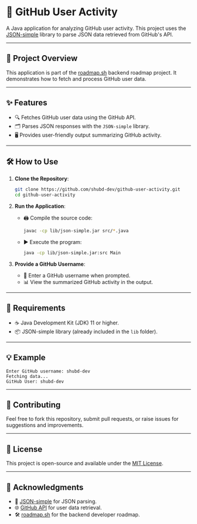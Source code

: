 # 🚀 GitHub User Activity  

A Java application for analyzing GitHub user activity. This project uses the [JSON-simple](https://code.google.com/archive/p/json-simple/) library to parse JSON data retrieved from GitHub's API.

---

## 📖 Project Overview  
This application is part of the [roadmap.sh](https://roadmap.sh/projects/github-user-activity) backend roadmap project. It demonstrates how to fetch and process GitHub user data.

---

## ✨ Features  
- 🔍 Fetches GitHub user data using the GitHub API.  
- 🗂️ Parses JSON responses with the `JSON-simple` library.  
- 🖥️ Provides user-friendly output summarizing GitHub activity.  

---

## 🛠️ How to Use  
1. **Clone the Repository**:  
   ```bash  
   git clone https://github.com/shubd-dev/github-user-activity.git  
   cd github-user-activity  
   ```  

2. **Run the Application**:  
   - 🖨️ Compile the source code:  
     ```bash  
     javac -cp lib/json-simple.jar src/*.java  
     ```  
   - ▶️ Execute the program:  
     ```bash  
     java -cp lib/json-simple.jar:src Main  
     ```  

3. **Provide a GitHub Username**:  
   - 📝 Enter a GitHub username when prompted.  
   - 📊 View the summarized GitHub activity in the output.  

---

## 🧰 Requirements  
- ☕ Java Development Kit (JDK) 11 or higher.  
- 📦 JSON-simple library (already included in the `lib` folder).  

---

## 💡 Example  
```plaintext  
Enter GitHub username: shubd-dev
Fetching data...  
GitHub User: shubd-dev
```  

---

## 🤝 Contributing  
Feel free to fork this repository, submit pull requests, or raise issues for suggestions and improvements.  

---

## 📜 License  
This project is open-source and available under the [MIT License](LICENSE).  

---

## 🙌 Acknowledgments  
- 📘 [JSON-simple](https://code.google.com/archive/p/json-simple/) for JSON parsing.  
- 🌐 [GitHub API](https://docs.github.com/en/rest/using-the-rest-api/github-event-types?apiVersion=2022-11-28) for user data retrieval.  
- 🛠️ [roadmap.sh](https://roadmap.sh) for the backend developer roadmap.  

